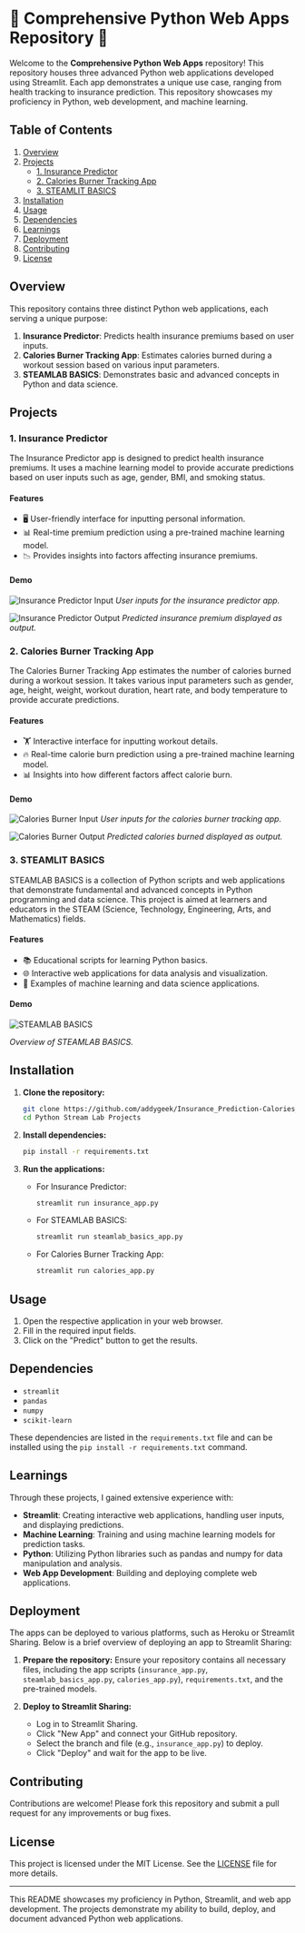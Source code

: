 # 🌟 Comprehensive Python Web Apps Repository 🌟

Welcome to the **Comprehensive Python Web Apps** repository! This repository houses three advanced Python web applications developed using Streamlit. Each app demonstrates a unique use case, ranging from health tracking to insurance prediction. This repository showcases my proficiency in Python, web development, and machine learning.

## Table of Contents

1. [Overview](#overview)
2. [Projects](#projects)
   - [1. Insurance Predictor](#1-insurance-predictor)
   - [2. Calories Burner Tracking App](#2-calories-burner-tracking-app)
   - [3. STEAMLIT BASICS](#3-steamlit-basics)
3. [Installation](#installation)
4. [Usage](#usage)
5. [Dependencies](#dependencies)
6. [Learnings](#learnings)
7. [Deployment](#deployment)
8. [Contributing](#contributing)
9. [License](#license)

## Overview

This repository contains three distinct Python web applications, each serving a unique purpose:

1. **Insurance Predictor**: Predicts health insurance premiums based on user inputs.
2. **Calories Burner Tracking App**: Estimates calories burned during a workout session based on various input parameters.
3. **STEAMLAB BASICS**: Demonstrates basic and advanced concepts in Python and data science.

## Projects

### 1. Insurance Predictor

The Insurance Predictor app is designed to predict health insurance premiums. It uses a machine learning model to provide accurate predictions based on user inputs such as age, gender, BMI, and smoking status.

#### Features
- 🖥️ User-friendly interface for inputting personal information.
- 📊 Real-time premium prediction using a pre-trained machine learning model.
- 📉 Provides insights into factors affecting insurance premiums.

#### Demo

![Insurance Predictor Input](Demo/01_Home_Page.png)
*User inputs for the insurance predictor app.*

![Insurance Predictor Output](Demo/03_Predicted_Insurance_Premium.png)
*Predicted insurance premium displayed as output.*

### 2. Calories Burner Tracking App

The Calories Burner Tracking App estimates the number of calories burned during a workout session. It takes various input parameters such as gender, age, height, weight, workout duration, heart rate, and body temperature to provide accurate predictions.

#### Features
- 🏋️ Interactive interface for inputting workout details.
- 🔥 Real-time calorie burn prediction using a pre-trained machine learning model.
- 📊 Insights into how different factors affect calorie burn.

#### Demo

![Calories Burner Input](Demo/Input.png)
*User inputs for the calories burner tracking app.*

![Calories Burner Output](Demo/Output.png)
*Predicted calories burned displayed as output.*

### 3. STEAMLIT BASICS

STEAMLAB BASICS is a collection of Python scripts and web applications that demonstrate fundamental and advanced concepts in Python programming and data science. This project is aimed at learners and educators in the STEAM (Science, Technology, Engineering, Arts, and Mathematics) fields.

#### Features
- 📚 Educational scripts for learning Python basics.
- 🌐 Interactive web applications for data analysis and visualization.
- 🤖 Examples of machine learning and data science applications.

#### Demo

![STEAMLAB BASICS](Demo/demo3.png)

*Overview of STEAMLAB BASICS.*

## Installation

1. **Clone the repository:**
   ```bash
   git clone https://github.com/addygeek/Insurance_Prediction-Calories_Tracking_Python_Web_App.git
   cd Python Stream Lab Projects
   ```

2. **Install dependencies:**
   ```bash
   pip install -r requirements.txt
   ```

3. **Run the applications:**
   - For Insurance Predictor:
     ```bash
     streamlit run insurance_app.py
     ```
   - For STEAMLAB BASICS:
     ```bash
     streamlit run steamlab_basics_app.py
     ```
   - For Calories Burner Tracking App:
     ```bash
     streamlit run calories_app.py
     ```

## Usage

1. Open the respective application in your web browser.
2. Fill in the required input fields.
3. Click on the "Predict" button to get the results.

## Dependencies

- `streamlit`
- `pandas`
- `numpy`
- `scikit-learn`

These dependencies are listed in the `requirements.txt` file and can be installed using the `pip install -r requirements.txt` command.

## Learnings

Through these projects, I gained extensive experience with:

- **Streamlit**: Creating interactive web applications, handling user inputs, and displaying predictions.
- **Machine Learning**: Training and using machine learning models for prediction tasks.
- **Python**: Utilizing Python libraries such as pandas and numpy for data manipulation and analysis.
- **Web App Development**: Building and deploying complete web applications.

## Deployment

The apps can be deployed to various platforms, such as Heroku or Streamlit Sharing. Below is a brief overview of deploying an app to Streamlit Sharing:

1. **Prepare the repository:**
   Ensure your repository contains all necessary files, including the app scripts (`insurance_app.py`, `steamlab_basics_app.py`, `calories_app.py`), `requirements.txt`, and the pre-trained models.

2. **Deploy to Streamlit Sharing:**
   - Log in to Streamlit Sharing.
   - Click "New App" and connect your GitHub repository.
   - Select the branch and file (e.g., `insurance_app.py`) to deploy.
   - Click "Deploy" and wait for the app to be live.

## Contributing

Contributions are welcome! Please fork this repository and submit a pull request for any improvements or bug fixes.

## License

This project is licensed under the MIT License. See the [LICENSE](LICENSE) file for more details.

---

This README showcases my proficiency in Python, Streamlit, and web app development. The projects demonstrate my ability to build, deploy, and document advanced Python web applications.
